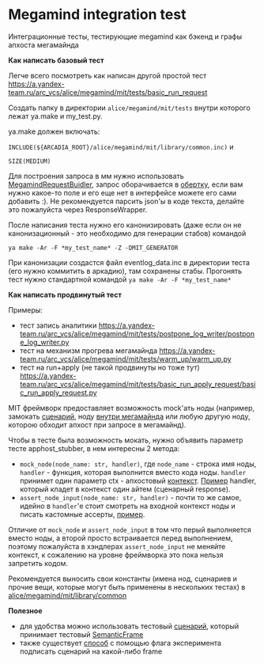 # Megamind integration test
Интеграционные тесты, тестирующие megamind как бэкенд и графы апхоста мегамайнда

**Как написать базовый тест**

Легче всего посмотреть как написан другой простой тест https://a.yandex-team.ru/arc_vcs/alice/megamind/mit/tests/basic_run_request


Создать папку в директории `alice/megamind/mit/tests` внутри которого лежат ya.make и my_test.py.

ya.make должен включать:

`INCLUDE(${ARCADIA_ROOT}/alice/megamind/mit/library/common.inc)` и 

`SIZE(MEDIUM)`

Для построения запроса в мм нужно использовать [MegamindRequestBuidler](https://a.yandex-team.ru/arc_vcs/alice/megamind/mit/library/request_builder/request_builder.py), запрос оборачивается в [обертку](https://a.yandex-team.ru/arc_vcs/alice/megamind/mit/library/response/wrapper.py), если вам нужно какое-то поле и его еще нет в интерфейсе можете его сами добавить :). Не рекомендуется парсить json'ы в коде текста, делайте это пожалуйста через ResponseWrapper.

После написания теста нужно его канонизировать (даже если он не канонизационный - это необходимо для генерации стабов) командой 

`ya make -Ar -F *my_test_name* -Z -DMIT_GENERATOR`

При канонизации создастся файл eventlog_data.inc в директории теста (его нужно коммитить в аркадию), там сохранены стабы. Прогонять тест нужно стандартной командой `ya make -Ar -F *my_test_name*`

**Как написать продвинутый тест**

Примеры:
* тест запись аналитики https://a.yandex-team.ru/arc_vcs/alice/megamind/mit/tests/postpone_log_writer/postpone_log_writer.py
* тест на механизм прогрева мегамайнда https://a.yandex-team.ru/arc_vcs/alice/megamind/mit/tests/warm_up/warm_up.py
* тест на run+apply (не такой продвинуты но тоже тут) https://a.yandex-team.ru/arc_vcs/alice/megamind/mit/tests/basic_run_apply_request/basic_run_apply_request.py

MIT фреймворк предоставляет возможность mock'ать ноды (например, замокать [сценарий](https://a.yandex-team.ru/arc_vcs/alice/megamind/mit/tests/basic_run_apply_request/basic_run_apply_request.py?rev=r9253763#L20), ноду [внутри мегамайнда](https://a.yandex-team.ru/arc_vcs/alice/megamind/mit/tests/postpone_log_writer/postpone_log_writer.py?rev=r9253763#L39-42) или любую другую ноду, которою обходит апхост при запросе в мегамайнд).

Чтобы в тесте была возможность мокать, нужно объявить параметр тесте apphost_stubber, в нем интересны 2 метода:
* `mock_node(node_name: str, handler)`, где `node_name` - строка имя ноды, `handler` - функция, которая выполнится вместо кода ноды. `handler` принимет один параметр ctx - апхостовый [контекст](https://a.yandex-team.ru/arc_vcs/apphost/api/service/python/_apphost_api_service.pyx?rev=r9057248#L151). [Пример](https://a.yandex-team.ru/arc_vcs/alice/megamind/mit/library/common/util/scenario/responses.py?rev=r9252429#L24-25) handler, который кладет в контекст один айтем (сценарный response).
* `assert_node_input(node_name: str, handler)` - почти то же самое, идейно в `handler`'е стоит смотреть на входной контекст ноды и писать кастомные ассерты, [пример](https://a.yandex-team.ru/arc_vcs/alice/megamind/mit/tests/postpone_log_writer/postpone_log_writer.py?rev=r9252429#L44-52).

Отличие от `mock_node` и `assert_node_input` в том что перый выполняется вместо ноды, а второй просто встраивается перед выполнением, поэтому пожалуйста в хэндлерах `assert_node_input` не меняйте контекст, к сожалению на уровне фреймворка это пока нельзя запретить кодом.

Рекомендуется выносить свои константы (имена нод, сценариев и прочие вещи, которые могут быть применены в нескольких тестах) в [alice/megamind/mit/library/common](https://a.yandex-team.ru/arc_vcs/alice/megamind/mit/library/common)

**Полезное**

* для удобства можно использовать тестовый [сценарий](https://a.yandex-team.ru/arc/trunk/arcadia/alice/megamind/configs/production/scenarios/TestScenario.pb.txt), который принимает тестовый [SemanticFrame](https://a.yandex-team.ru/arc_vcs/alice/megamind/protos/common/frame.proto?rev=r9252059#L1632-1637)
* также существует [способ](https://a.yandex-team.ru/arc_vcs/alice/megamind/mit/tests/basic_run_apply_request/basic_run_apply_request.py?rev=r9253763#L15) с помощью флага эксперимента подписать сценарий на какой-либо frame
